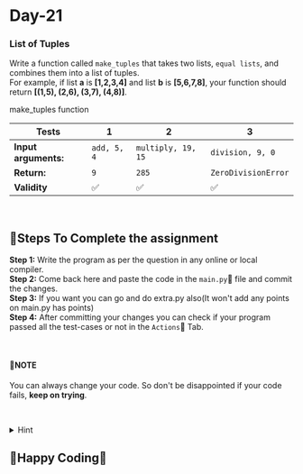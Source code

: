 # Day-21

### List of Tuples
Write a function called `make_tuples` that takes two lists, `equal lists`, and combines them into a list of tuples.   
For example, if list **a** is **[1,2,3,4]** and list **b** is **[5,6,7,8]**, your function should return **[(1,5), (2,6), (3,7), (4,8)]**.


make_tuples function

**Tests** | **1** | **2** | **3**
--- | --- | --- | --- 
**Input arguments:** | `add, 5, 4` | `multiply, 19, 15` | `division, 9, 0` 
**Return:** | `9` | `285` | `ZeroDivisionError` 
**Validity** | :white_check_mark: | :white_check_mark: | :white_check_mark: 

&nbsp;
&nbsp;

## :scroll:Steps To Complete the assignment
**Step 1:** Write the program as per the question in any online or local compiler.  
**Step 2:** Come back here and paste the code in the `main.py`:apple: file and commit the changes.  
**Step 3:** If you want you can go and do extra.py also(It won't add any points on main.py has points)  
**Step 4:** After committing your changes you can check if your program passed all the test-cases or not in the `Actions`:green_apple: Tab.  

&nbsp;
&nbsp;

#### :pushpin:**NOTE**
You can always change your code. So don't be disappointed if your code fails, **keep on trying**.  

&nbsp;
&nbsp;

<details>
<summary>Hint</summary>
<br>
https://www.geeksforgeeks.org/exception-handling-python/<br>
https://www.geeksforgeeks.org/input-function-in-python/<br>
https://www.geeksforgeeks.org/control-flow-python/<br>
https://www.w3schools.com/python/python_operators.asp
<br>
</details>

## :tada:Happy Coding:tada:
